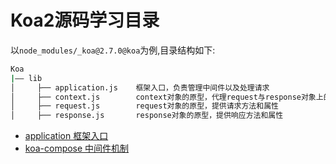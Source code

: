 # Koa2源码学习目录
以`node_modules/_koa@2.7.0@koa`为例,目录结构如下:
```sh
Koa
|—— lib                     
│     ├── application.js    框架入口，负责管理中间件以及处理请求
│     ├── context.js        context对象的原型，代理request与response对象上的方法和属性
│     ├── request.js        request对象的原型，提供请求方法和属性
│     ├── response.js       response对象的原型，提供响应方法和属性
```
* [application 框架入口](./application)
* [koa-compose 中间件机制](./koa-compose)